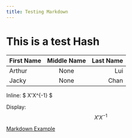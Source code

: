 ```yaml
---
title: Testing Markdown
---
```


# This is a test Hash

|First Name|Middle Name| Last Name |
|:-------- |:---------:|----------:|
|Arthur    |None| Lui       |
|Jacky     |None| Chan      |

Inline: $ X'X^{-1} $

Display:
$$ X'X^{-1} $$

[Markdown Example](http://www.unexpected-vortices.com/sw/rippledoc/quick-markdown-example.html)
